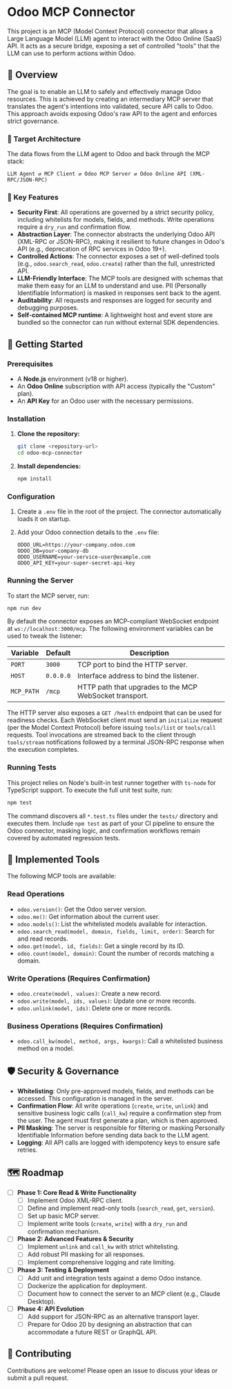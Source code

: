 # Odoo MCP Connector

This project is an MCP (Model Context Protocol) connector that allows a Large Language Model (LLM) agent to interact with the Odoo Online (SaaS) API. It acts as a secure bridge, exposing a set of controlled "tools" that the LLM can use to perform actions within Odoo.

## 📝 Overview

The goal is to enable an LLM to safely and effectively manage Odoo resources. This is achieved by creating an intermediary MCP server that translates the agent's intentions into validated, secure API calls to Odoo. This approach avoids exposing Odoo's raw API to the agent and enforces strict governance.

### 🎯 Target Architecture

The data flows from the LLM agent to Odoo and back through the MCP stack:

`LLM Agent ⇄ MCP Client ⇄ Odoo MCP Server ⇄ Odoo Online API (XML-RPC/JSON-RPC)`

### 🔑 Key Features

- **Security First**: All operations are governed by a strict security policy, including whitelists for models, fields, and methods. Write operations require a `dry_run` and confirmation flow.
- **Abstraction Layer**: The connector abstracts the underlying Odoo API (XML-RPC or JSON-RPC), making it resilient to future changes in Odoo's API (e.g., deprecation of RPC services in Odoo 19+).
- **Controlled Actions**: The connector exposes a set of well-defined tools (e.g., `odoo.search_read`, `odoo.create`) rather than the full, unrestricted API.
- **LLM-Friendly Interface**: The MCP tools are designed with schemas that make them easy for an LLM to understand and use. PII (Personally Identifiable Information) is masked in responses sent back to the agent.
- **Auditability**: All requests and responses are logged for security and debugging purposes.
- **Self-contained MCP runtime**: A lightweight host and event store are bundled so the connector can run without external SDK dependencies.

## 🚀 Getting Started

### Prerequisites

- A **Node.js** environment (v18 or higher).
- An **Odoo Online** subscription with API access (typically the "Custom" plan).
- An **API Key** for an Odoo user with the necessary permissions.

### Installation

1.  **Clone the repository:**
    ```bash
    git clone <repository-url>
    cd odoo-mcp-connector
    ```
2.  **Install dependencies:**
    ```bash
    npm install
    ```

### Configuration

1.  Create a `.env` file in the root of the project. The connector automatically loads it on startup.
2.  Add your Odoo connection details to the `.env` file:

    ```env
    ODOO_URL=https://your-company.odoo.com
    ODOO_DB=your-company-db
    ODOO_USERNAME=your-service-user@example.com
    ODOO_API_KEY=your-super-secret-api-key
    ```

### Running the Server

To start the MCP server, run:

```bash
npm run dev
```

By default the connector exposes an MCP-compliant WebSocket endpoint at `ws://localhost:3000/mcp`. The following environment
variables can be used to tweak the listener:

| Variable   | Default     | Description |
|------------|-------------|-------------|
| `PORT`     | `3000`      | TCP port to bind the HTTP server. |
| `HOST`     | `0.0.0.0`   | Interface address to bind the listener. |
| `MCP_PATH` | `/mcp`      | HTTP path that upgrades to the MCP WebSocket transport. |

The HTTP server also exposes a `GET /health` endpoint that can be used for readiness checks. Each WebSocket client must send an
`initialize` request (per the Model Context Protocol) before issuing `tools/list` or `tools/call` requests. Tool invocations
are streamed back to the client through `tools/stream` notifications followed by a terminal JSON-RPC response when the
execution completes.

### Running Tests

This project relies on Node's built-in test runner together with `ts-node` for TypeScript support. To execute the full unit test
suite, run:

```bash
npm test
```

The command discovers all `*.test.ts` files under the `tests/` directory and executes them. Include `npm test` as part of your
CI pipeline to ensure the Odoo connector, masking logic, and confirmation workflows remain covered by automated regression
tests.

## 🧰 Implemented Tools

The following MCP tools are available:

### Read Operations

- `odoo.version()`: Get the Odoo server version.
- `odoo.me()`: Get information about the current user.
- `odoo.models()`: List the whitelisted models available for interaction.
- `odoo.search_read(model, domain, fields, limit, order)`: Search for and read records.
- `odoo.get(model, id, fields)`: Get a single record by its ID.
- `odoo.count(model, domain)`: Count the number of records matching a domain.

### Write Operations (Requires Confirmation)

- `odoo.create(model, values)`: Create a new record.
- `odoo.write(model, ids, values)`: Update one or more records.
- `odoo.unlink(model, ids)`: Delete one or more records.

### Business Operations (Requires Confirmation)

- `odoo.call_kw(model, method, args, kwargs)`: Call a whitelisted business method on a model.

## 🛡️ Security & Governance

- **Whitelisting**: Only pre-approved models, fields, and methods can be accessed. This configuration is managed in the server.
- **Confirmation Flow**: All write operations (`create`, `write`, `unlink`) and sensitive business logic calls (`call_kw`) require a confirmation step from the user. The agent must first generate a plan, which is then approved.
- **PII Masking**: The server is responsible for filtering or masking Personally Identifiable Information before sending data back to the LLM agent.
- **Logging**: All API calls are logged with idempotency keys to ensure safe retries.

## 🗺️ Roadmap

- [ ] **Phase 1: Core Read & Write Functionality**
    - [ ] Implement Odoo XML-RPC client.
    - [ ] Define and implement read-only tools (`search_read`, `get`, `version`).
    - [ ] Set up basic MCP server.
    - [ ] Implement write tools (`create`, `write`) with a `dry_run` and confirmation mechanism.
- [ ] **Phase 2: Advanced Features & Security**
    - [ ] Implement `unlink` and `call_kw` with strict whitelisting.
    - [ ] Add robust PII masking for all responses.
    - [ ] Implement comprehensive logging and rate limiting.
- [ ] **Phase 3: Testing & Deployment**
    - [ ] Add unit and integration tests against a demo Odoo instance.
    - [ ] Dockerize the application for deployment.
    - [ ] Document how to connect the server to an MCP client (e.g., Claude Desktop).
- [ ] **Phase 4: API Evolution**
    - [ ] Add support for JSON-RPC as an alternative transport layer.
    - [ ] Prepare for Odoo 20 by designing an abstraction that can accommodate a future REST or GraphQL API.

## 🤝 Contributing

Contributions are welcome! Please open an issue to discuss your ideas or submit a pull request.
